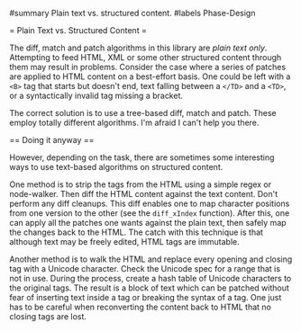 #summary Plain text vs. structured content.
#labels Phase-Design

= Plain Text vs. Structured Content =

The diff, match and patch algorithms in this library are *plain text only*.  Attempting to feed HTML, XML or some other structured content through them may result in problems.  Consider the case where a series of patches are applied to HTML content on a best-effort basis.  One could be left with a `<B>` tag that starts but doesn't end, text falling between a `</TD>` and a `<TD>`, or a syntactically invalid tag missing a bracket.

The correct solution is to use a tree-based diff, match and patch.  These employ totally different algorithms.  I'm afraid I can't help you there.

== Doing it anyway ==

However, depending on the task, there are sometimes some interesting ways to use text-based algorithms on structured content.

One method is to strip the tags from the HTML using a simple regex or node-walker.  Then diff the HTML content against the text content.  Don't perform any diff cleanups.  This diff enables one to map character positions from one version to the other (see the `diff_xIndex` function).  After this, one can apply all the patches one wants against the plain text, then safely map the changes back to the HTML.  The catch with this technique is that although text may be freely edited, HTML tags are immutable.

Another method is to walk the HTML and replace every opening and closing tag with a Unicode character.  Check the Unicode spec for a range that is not in use.  During the process, create a hash table of Unicode characters to the original tags.  The result is a block of text which can be patched without fear of inserting text inside a tag or breaking the syntax of a tag.  One just has to be careful when reconverting the content back to HTML that no closing tags are lost.